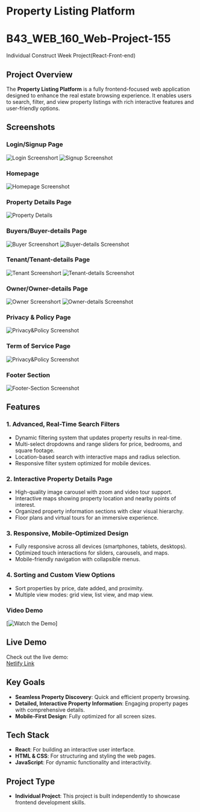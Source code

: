 # Property Listing Platform
# B43_WEB_160_Web-Project-155
Individual Construct Week Project(React-Front-end)



## Project Overview

The **Property Listing Platform** is a fully frontend-focused web application designed to enhance the real estate browsing experience. It enables users to search, filter, and view property listings with rich interactive features and user-friendly options.

## Screenshots

### Login/Signup Page
![Login Screenshort](Screenshots/login.png)
![Signup Screenshot](Screenshots/login.png)

### Homepage
![Homepage Screenshot](screenshots/homepage.png)

### Property Details Page
![Property Details](screenshots/property-details.png)

### Buyers/Buyer-details Page
![Buyer Screenshort](Screenshots/for-buyers.png)
![Buyer-details Screenshot](Screenshots/buyer-details.png)

### Tenant/Tenant-details Page
![Tenant Screenshort](Screenshots/for-tenants.png)
![Tenant-details Screenshot](Screenshots/tenant-details.png)

### Owner/Owner-details Page
![Owner Screenshort](Screenshots/for-owners.png)
![Owner-details Screenshot](Screenshots/owner-details.png)

### Privacy & Policy Page
![Privacy&Policy Screenshot](screenshots/privacy-policy.png)

### Term of Service Page
![Privacy&Policy Screenshot](screenshots/terms-of-service.png)

### Footer Section
![Footer-Section Screenshot](screenshots/footer.png)

## Features

### 1. **Advanced, Real-Time Search Filters**
- Dynamic filtering system that updates property results in real-time.
- Multi-select dropdowns and range sliders for price, bedrooms, and square footage.
- Location-based search with interactive maps and radius selection.
- Responsive filter system optimized for mobile devices.

### 2. **Interactive Property Details Page**
- High-quality image carousel with zoom and video tour support.
- Interactive maps showing property location and nearby points of interest.
- Organized property information sections with clear visual hierarchy.
- Floor plans and virtual tours for an immersive experience.

### 3. **Responsive, Mobile-Optimized Design**
- Fully responsive across all devices (smartphones, tablets, desktops).
- Optimized touch interactions for sliders, carousels, and maps.
- Mobile-friendly navigation with collapsible menus.

### 4. **Sorting and Custom View Options**
- Sort properties by price, date added, and proximity.
- Multiple view modes: grid view, list view, and map view.

### Video Demo
[![Watch the Demo](https://drive.google.com/file/d/1li7VaC0f05w7QY4KCEz1DpB3NU8DJiBb/view?usp=sharing)]

## Live Demo
Check out the live demo:  
[Netlify Link](https://yourwebsite.com)

## Key Goals
- **Seamless Property Discovery**: Quick and efficient property browsing.
- **Detailed, Interactive Property Information**: Engaging property pages with comprehensive details.
- **Mobile-First Design**: Fully optimized for all screen sizes.

## Tech Stack
- **React**: For building an interactive user interface.
- **HTML & CSS**: For structuring and styling the web pages.
- **JavaScript**: For dynamic functionality and interactivity.

## Project Type
- **Individual Project**: This project is built independently to showcase frontend development skills.
